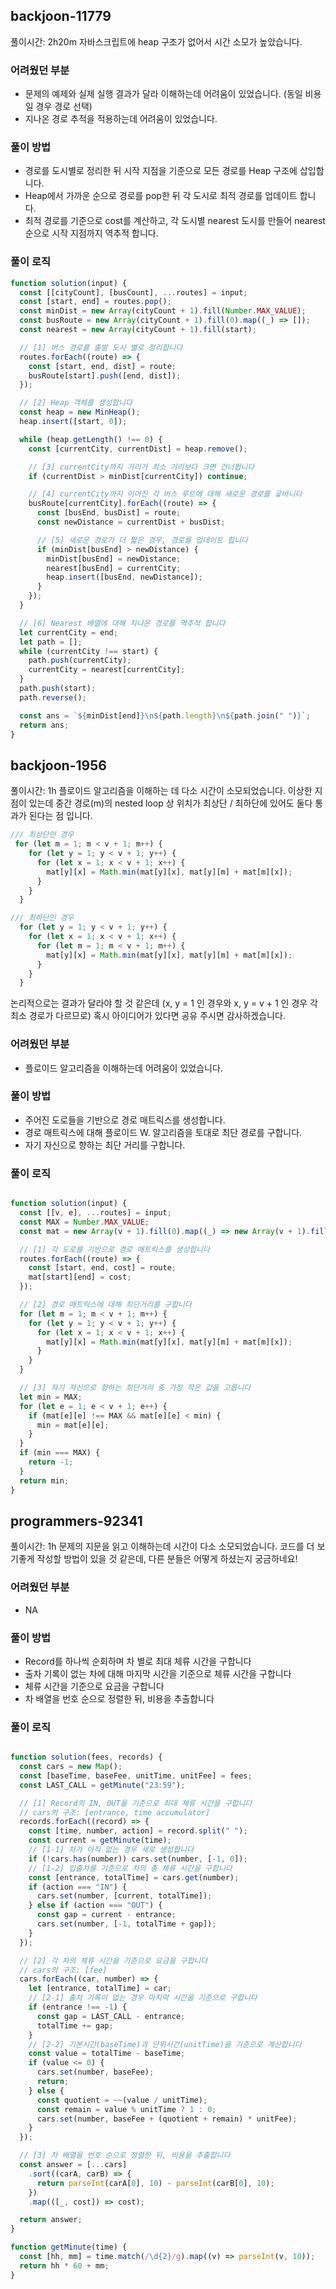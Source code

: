## backjoon-11779

풀이시간: 2h20m
자바스크립트에 heap 구조가 없어서 시간 소모가 높았습니다.

### 어려웠던 부분

- 문제의 예제와 실제 실행 결과가 달라 이해하는데 어려움이 있었습니다. (동일 비용일 경우 경로 선택)
- 지나온 경로 추적을 적용하는데 어려움이 있었습니다.

### 풀이 방법

- 경로를 도시별로 정리한 뒤 시작 지점을 기준으로 모든 경로를 Heap 구조에 삽입합니다.
- Heap에서 가까운 순으로 경로를 pop한 뒤 각 도시로 최적 경로를 업데이트 합니다.
- 최적 경로를 기준으로 cost를 계산하고, 각 도시별 nearest 도시를 만들어 nearest 순으로 시작 지점까지 역추적 합니다.

### 풀이 로직

```javascript
function solution(input) {
  const [[cityCount], [busCount], ...routes] = input;
  const [start, end] = routes.pop();
  const minDist = new Array(cityCount + 1).fill(Number.MAX_VALUE);
  const busRoute = new Array(cityCount + 1).fill(0).map((_) => []);
  const nearest = new Array(cityCount + 1).fill(start);

  // [1] 버스 경로를 출발 도시 별로 정리합니다
  routes.forEach((route) => {
    const [start, end, dist] = route;
    busRoute[start].push([end, dist]);
  });

  // [2] Heap 객체를 생성합니다
  const heap = new MinHeap();
  heap.insert([start, 0]);

  while (heap.getLength() !== 0) {
    const [currentCity, currentDist] = heap.remove();

    // [3] currentCity까지 거리가 최소 거리보다 크면 건너뜁니다
    if (currentDist > minDist[currentCity]) continue;

    // [4] currentCity까지 이어진 각 버스 루트에 대해 새로운 경로를 궇바니다
    busRoute[currentCity].forEach((route) => {
      const [busEnd, busDist] = route;
      const newDistance = currentDist + busDist;

      // [5] 새로운 경로가 더 짧은 경우, 경로를 업데이트 합니다
      if (minDist[busEnd] > newDistance) {
        minDist[busEnd] = newDistance;
        nearest[busEnd] = currentCity;
        heap.insert([busEnd, newDistance]);
      }
    });
  }

  // [6] Nearest 배열에 대해 지나온 경로를 역추적 합니다
  let currentCity = end;
  let path = [];
  while (currentCity !== start) {
    path.push(currentCity);
    currentCity = nearest[currentCity];
  }
  path.push(start);
  path.reverse();

  const ans = `${minDist[end]}\n${path.length}\n${path.join(" ")}`;
  return ans;
}
```

## backjoon-1956

풀이시간: 1h
플로이드 알고리즘을 이해하는 데 다소 시간이 소모되었습니다.
이상한 지점이 있는데 중간 경로(m)의 nested loop 상 위치가 최상단 / 최하단에 있어도 둘다 통과가 된다는 점 입니다.
```javascript
/// 최상단인 경우
 for (let m = 1; m < v + 1; m++) {
    for (let y = 1; y < v + 1; y++) {
      for (let x = 1; x < v + 1; x++) {
        mat[y][x] = Math.min(mat[y][x], mat[y][m] + mat[m][x]);
      }
    }
  }

/// 최하단인 경우
  for (let y = 1; y < v + 1; y++) {
    for (let x = 1; x < v + 1; x++) {
      for (let m = 1; m < v + 1; m++) {
        mat[y][x] = Math.min(mat[y][x], mat[y][m] + mat[m][x]);
      }
    }
  }
```
논리적으로는 결과가 달라야 할 것 같은데 (x, y = 1 인 경우와 x, y = v + 1 인 경우 각 최소 경로가 다르므로) 
혹시 아이디어가 있다면 공유 주시면 감사하겠습니다.

### 어려웠던 부분

- 플로이드 알고리즘을 이해하는데 어려움이 있었습니다.
  
### 풀이 방법

- 주어진 도로들을 기반으로 경로 매트릭스를 생성합니다.
- 경로 매트릭스에 대해 플로이드 W. 알고리즘을 토대로 최단 경로를 구합니다.
- 자기 자신으로 향하는 최단 거리를 구합니다.

### 풀이 로직

```javascript

function solution(input) {
  const [[v, e], ...routes] = input;
  const MAX = Number.MAX_VALUE;
  const mat = new Array(v + 1).fill(0).map((_) => new Array(v + 1).fill(MAX));

  // [1] 각 도로를 기반으로 경로 매트릭스를 생성합니다
  routes.forEach((route) => {
    const [start, end, cost] = route;
    mat[start][end] = cost;
  });

  // [2] 경로 매트릭스에 대해 최단거리를 구합니다
  for (let m = 1; m < v + 1; m++) {
    for (let y = 1; y < v + 1; y++) {
      for (let x = 1; x < v + 1; x++) {
        mat[y][x] = Math.min(mat[y][x], mat[y][m] + mat[m][x]);
      }
    }
  }

  // [3] 자기 자신으로 향하는 최단거리 중 가장 작은 값을 고릅니다
  let min = MAX;
  for (let e = 1; e < v + 1; e++) {
    if (mat[e][e] !== MAX && mat[e][e] < min) {
      min = mat[e][e];
    }
  }
  if (min === MAX) {
    return -1;
  }
  return min;
}
```

## programmers-92341

풀이시간: 1h
문제의 지문을 읽고 이해하는데 시간이 다소 소모되었습니다.
코드를 더 보기좋게 작성할 방법이 있을 것 같은데, 다른 분들은 어떻게 하셨는지 궁금하네요!

### 어려웠던 부분

- NA

### 풀이 방법

- Record를 하나씩 순회하며 차 별로 최대 체류 시간을 구합니다
- 출차 기록이 없는 차에 대해 마지막 시간을 기준으로 체류 시간을 구합니다
- 체류 시간을 기준으로 요금을 구합니다
- 차 배열을 번호 순으로 정렬한 뒤, 비용을 추출합니다

### 풀이 로직

```javascript

function solution(fees, records) {
  const cars = new Map();
  const [baseTime, baseFee, unitTime, unitFee] = fees;
  const LAST_CALL = getMinute("23:59");

  // [1] Record의 IN, OUT을 기준으로 최대 체류 시간을 구합니다
  // cars의 구조: [entrance, time accumulator]
  records.forEach((record) => {
    const [time, number, action] = record.split(" ");
    const current = getMinute(time);
    // [1-1] 차가 아직 없는 경우 새로 생성합니다
    if (!cars.has(number)) cars.set(number, [-1, 0]);
    // [1-2] 입출차를 기준으로 차의 총 체류 시간을 구합니다
    const [entrance, totalTime] = cars.get(number);
    if (action === "IN") {
      cars.set(number, [current, totalTime]);
    } else if (action === "OUT") {
      const gap = current - entrance;
      cars.set(number, [-1, totalTime + gap]);
    }
  });

  // [2] 각 차의 체류 시간을 기준으로 요금을 구합니다
  // cars의 구조: [fee]
  cars.forEach((car, number) => {
    let [entrance, totalTime] = car;
    // [2-1] 출차 기록이 없는 경우 마지막 시간을 기준으로 구합니다
    if (entrance !== -1) {
      const gap = LAST_CALL - entrance;
      totalTime += gap;
    }
    // [2-2] 기본시간(baseTime)과 단위시간(unitTime)을 기준으로 계산합니다
    const value = totalTime - baseTime;
    if (value <= 0) {
      cars.set(number, baseFee);
      return;
    } else {
      const quotient = ~~(value / unitTime);
      const remain = value % unitTime ? 1 : 0;
      cars.set(number, baseFee + (quotient + remain) * unitFee);
    }
  });

  // [3] 차 배열을 번호 순으로 정렬한 뒤, 비용을 추출합니다
  const answer = [...cars]
    .sort((carA, carB) => {
      return parseInt(carA[0], 10) - parseInt(carB[0], 10);
    })
    .map(([_, cost]) => cost);

  return answer;
}

function getMinute(time) {
  const [hh, mm] = time.match(/\d{2}/g).map((v) => parseInt(v, 10));
  return hh * 60 + mm;
}

```